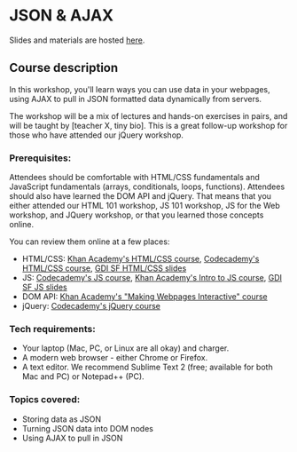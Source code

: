 # JSON & AJAX

Slides and materials are hosted [here](https://wwww.teaching-materials.org/ajax/).

## Course description

In this workshop, you'll learn ways you can use data in your webpages, using AJAX
to pull in JSON formatted data dynamically from servers.

The workshop will be a mix of lectures and hands-on exercises in pairs, and will be taught by [teacher X, tiny bio]. This is a great follow-up workshop for those who have attended our jQuery workshop.

### Prerequisites:

Attendees should be comfortable with HTML/CSS fundamentals and JavaScript fundamentals (arrays, conditionals, loops, functions). Attendees should also have learned the DOM API and jQuery. That means that you either attended our HTML 101 workshop, JS 101 workshop, JS for the Web workshop, and JQuery workshop, or that you learned those concepts online. 

You can review them online at a few places:
* HTML/CSS: [Khan Academy's HTML/CSS course](https://khanacademy.org/html-css), [Codecademy's HTML/CSS course](https://www.codecademy.com/tracks/web), [GDI SF HTML/CSS slides](http://teaching-materials.org/htmlcss-1day)
* JS: [Codecademy's JS course](https://www.codecademy.com/tracks/javascript), [Khan Academy's Intro to JS course](https://khanacademy.org/programming),  [GDI SF JS slides](http://teaching-materials.org/javascript)
* DOM API: [Khan Academy's "Making Webpages Interactive" course](https://khanacademy.org/html-css-js)
* jQuery: [Codecademy's jQuery course](https://www.codecademy.com/tracks/jquery)


### Tech requirements:

* Your laptop (Mac, PC, or Linux are all okay) and charger.
* A modern web browser - either Chrome or Firefox. 
* A text editor. We recommend Sublime Text 2 (free; available for both Mac and PC) or Notepad++ (PC).

### Topics covered:

* Storing data as JSON
* Turning JSON data into DOM nodes
* Using AJAX to pull in JSON